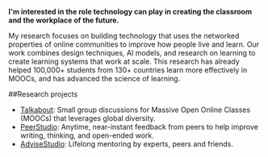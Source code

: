 **I'm interested in the role technology can play in creating the classroom and the workplace of the future.**

My research focuses on building technology that uses the networked properties of online communities to improve how people live and learn. Our work combines design techniques, AI models, and research on learning to create learning systems that work at scale. This research has already helped 100,000+ students from 130+ countries learn more effectively in MOOCs, and has advanced the science of learning.


##Research projects

- [Talkabout](https://talkabout.stanford.edu/): Small group discussions for Massive Open Online Classes (MOOCs) that leverages global diversity.
- [PeerStudio](https://www.peerstudio.org/): Anytime, near-instant feedback from peers to help improve writing, thinking, and open-ended work.
- [AdviseStudio](http://www.advisestudio.org/): Lifelong mentoring by experts, peers and friends.
